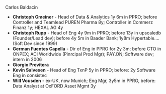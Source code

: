 Carlos Baldacin
* **Christoph Gmeiner** - Head of Data & Analytics 1y 6m in PPRO; before Controller and Teamlead PUREN Pharma 8y; Controller in Commerz Finanz 1y; HEXAL AG 4y
* **Christoph Rupp** - Head of Eng 4y 9m in PPRO; before 13y in upscaledb (Founder/Lead dev); before 4y 5m in Baader Bank; 1y8m Hypertable.... (Soft Dev since 1999)
* **German Fuentes Capella** - Dir of Eng in PPRO for 2y 3m; before CTO in ONPEX; ACI Worldwide (Pinrcipal Prod Mgr); PAY.ON; Software dev; intern in 2006
* **Giorgio Previtera**
* **Kevin Salvesen** - Head of Eng TxnP 5y in PPRO; before: 2y Software Eng in consistec
* **Will Vousden** - ex-UK, now Munich; Eng Mgr, 3y5m in PPRO, before: Data Analyst at OxFORD Asset Mgmt 3y